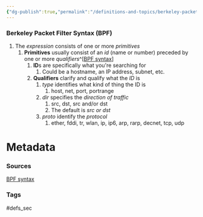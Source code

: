 ```yaml
---
{"dg-publish":true,"permalink":"/definitions-and-topics/berkeley-packet-filter-syntax/","noteIcon":""}
---
```


### Berkeley Packet Filter Syntax (BPF)

1. The *expression* consists of one or more *primitives*
	1. **Primitives** usually consist of an *id* (name or number) preceded by one or more *qualifiers*^[[BPF syntax](https://biot.com/capstats/bpf.html)]
		1. **ID**s are specifically what you're searching for
			1. Could be a hostname, an IP address, subnet, etc.
		2. **Qualifiers** clarify and qualify what the *ID* is
			1. *type* identifies what kind of thing the ID is
				1. host, net, port, portrange
			2. *dir* specifies the *direction of traffic*
				1. src, dst, src and/or dst
				2. The default is *src or dst*
			3. *proto* identify the *protocol*
				1. ether, fddi, tr, wlan, ip, ip6, arp, rarp, decnet, tcp, udp



# Metadata

### Sources
[BPF syntax](https://biot.com/capstats/bpf.html)

### Tags
#defs_sec 